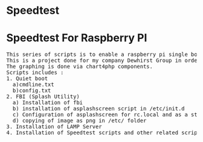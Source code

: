 # Speedtest
Speedtest For Raspberry PI
==========================
<pre>
This series of scripts is to enable a raspberry pi single board computer to act like a speedtest appliance.
This is a project done for my company Dewhirst Group in order to test and plot download, upload and ping data to a db and also visually on a graph.
The graphing is done via chart4php components.
Scripts includes :
1. Quiet boot
  a)cmdline.txt
  b)config.txt
2. FBI (Splash Utility)
  a) Installation of fbi
  b) installation of asplashscreen script in /etc/init.d
  c) Configuration of asplashscreen for rc.local and as a startup service
  d) copying of image as png in /etc/ folder
3. Installation of LAMP Server
4. Installation of Speedtest scripts and other related scripts
</pre>
